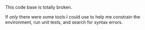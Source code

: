 This code base is totally broken.

If _only_ there were some tools I could use to help me constrain the environment,
run unit tests, and search for syntax errors.
